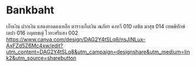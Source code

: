 # Bankbaht
เก็บเงิน ฝากเงิน แสดงยอดคงเหลือ ตารางเก็บเงิน
ณภัทร คงทวี 010
เตชิต มาสุข 014
เทพพิทักษ์ เตปา 016
กฤตยชญ์ ไวยะศรีแสง 002
https://www.canva.com/design/DAG2Y4tSLq8/nsJiNLux-AxFZd5Z6Mc4xw/edit?utm_content=DAG2Y4tSLq8&utm_campaign=designshare&utm_medium=link2&utm_source=sharebutton

